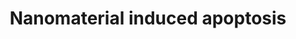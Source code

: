 ---
annotations:
- id: PW:0000009
  parent: regulatory pathway
  type: Pathway Ontology
  value: apoptotic cell death pathway
- id: PW:0001435
  parent: regulatory pathway
  type: Pathway Ontology
  value: nanomaterial response pathway
authors:
- Egonw
- Anwesha
- MaintBot
- Bart Smeets
- Fehrhart
- Mkutmon
- Torresandon
- Wpblocked
- DeSl
- Khanspers
- Marvin M2
communities:
- AOP
description: Apotosis caused by nanomaterials, such as single-walled carbon nanohorns,
  titanium oxide, and polystyrene nanoparticles, may be induced through lysosomal
  impairment. For example, PAMAMs have been found to cause mitochondrial membrane
  destabilization, and silver and gold nanoparticles are reported to induce ER stress,
  which may lead to cytochrome c release from mitochondria.   Proteins on this pathway
  have targeted assays available via the [https://assays.cancer.gov/available_assays?wp_id=WP2507
  CPTAC Assay Portal]
last-edited: 2020-05-28
organisms:
- Homo sapiens
redirect_from:
- /index.php/Pathway:WP2507
- /instance/WP2507
revision: null
schema-jsonld:
- '@context': https://schema.org/
  '@id': https://wikipathways.github.io/pathways/WP2507.html
  '@type': Dataset
  creator:
    '@type': Organization
    name: WikiPathways
  description: Apotosis caused by nanomaterials, such as single-walled carbon nanohorns,
    titanium oxide, and polystyrene nanoparticles, may be induced through lysosomal
    impairment. For example, PAMAMs have been found to cause mitochondrial membrane
    destabilization, and silver and gold nanoparticles are reported to induce ER stress,
    which may lead to cytochrome c release from mitochondria.   Proteins on this pathway
    have targeted assays available via the [https://assays.cancer.gov/available_assays?wp_id=WP2507
    CPTAC Assay Portal]
  keywords:
  - AIF
  - APAF-1
  - APOPTOSIS
  - Ag NP
  - Au NP
  - BAK
  - BAX
  - BCL2
  - CASP3
  - CASP6
  - CASP7
  - CASP8
  - CASP9
  - Ca2+
  - Cyt C
  - DNA
  - EndoG
  - FADD
  - FAS
  - FASLG
  - FLIP
  - HTRA2/OMI
  - IAPs
  - Nanohorn
  - PAMAM
  - Perforin
  - Polystyrene NP
  - SMAC/DIABLO
  - TiO2 NP
  - UPR
  - tBID
  license: CC0
  name: Nanomaterial induced apoptosis
seo: CreativeWork
title: Nanomaterial induced apoptosis
wpid: WP2507
---